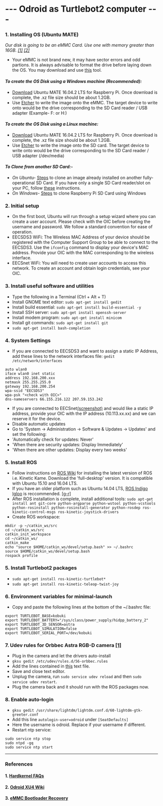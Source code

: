 # --- Odroid as Turtlebot2 computer ---

### 1. Installing OS (Ubuntu MATE)
 *Our disk is going to be an eMMC Card. Use one with memory greater than 16GB. [[1]](https://ubuntu-mate.org/raspberry-pi/) [[2]](https://www.youtube.com/watch?v=m5QXsKSwt-c)*
 - Your eMMC is not brand new, it may have sector errors and odd partions. It is always advisable to format the drive before laying down the OS. You may download and use [this](https://www.sdcard.org/downloads/formatter_4/) tool. 
 
#### *To create the OS Disk using a Windows machine (Recommended):*
 - [Download](https://ubuntu-mate.org/raspberry-pi/ubuntu-mate-16.04.2-desktop-armhf-raspberry-pi.img.xz) Ubuntu MATE 16.04.2 LTS for Raspberry Pi. Once download is complete, the .xz file size should be about 1.2GB.
 - Use [Etcher](https://github.com/resin-io/etcher/releases/download/v1.3.1/Etcher-Setup-1.3.1-x64.exe) to write the image onto the eMMC. The target device to write onto would be the drive corresponding to the SD Card reader / USB adapter (Example- F: or H:)
 
#### *To create the OS Disk using a Linux machine:*
 - [Download](https://ubuntu-mate.org/raspberry-pi/ubuntu-mate-16.04.2-desktop-armhf-raspberry-pi.img.xz) Ubuntu MATE 16.04.2 LTS for Raspberry Pi. Once download is complete, the .xz file size should be about 1.2GB.
 - Use [Etcher](https://github.com/resin-io/etcher/releases/download/v1.3.1/etcher-1.3.1-linux-x86_64.zip) to write the image onto the SD card. The target device to write onto would be the drive corresponding to the SD Card reader / USB adapter (/dev/media)
 
#### *To Clone from another SD Card:*- 
- *On Ubuntu-* [Steps](http://askubuntu.com/questions/227924/sd-card-cloning-using-the-dd-command) to clone an image already installed on another fully-operational SD Card. If you have only a single SD Card reader/slot on your PC, follow [these](http://askubuntu.com/questions/753977/cloning-an-sd-card-to-another-in-ubuntu-using-a-single-sd-card-reader) instructions.
- *On Windows-* [Steps](https://computers.tutsplus.com/articles/how-to-clone-your-raspberry-pi-sd-cards-with-windows--mac-59294) to clone Raspberry Pi SD Card using Windows

### 2. Initial setup 
- On the first boot, Ubuntu will run through a setup wizard where you can create a user account. Please check with the OIC before creating the username and password. We follow a standard convention for ease of operation.
- EECSDS3 WiFi: The Wireless MAC Address of your device should be registered with the Computer Support Group to be able to connect to the EECSDS3. Use the `ifconfig` command to display your device's MAC address. Provide your OIC with the MAC corresponding to the wireless interface.
- EECSnet WiFi: You will need to create user accounts to access this network. To create an account and obtain login credentials, see your OIC.

### 3. Install useful software and utilities
- Type the following in a Terminal (Ctrl + Alt + T)
 - Install GNOME text editor: `sudo apt-get install gedit`
 - Install build essential: `sudo apt-get install build-essential -y`
 - Install SSH server: `sudo apt-get install openssh-server`
 - Install modem program: `sudo apt-get install minicom`
 - Install git commands: `sudo apt-get install git`
 - `sudo apt-get install bash-completion`
 
### 4. System Settings
- If you are connected to EECSDS3 and want to assign a static IP Address, add these lines to the network interfaces file: `gedit /etc/network/interfaces`
 ```
 auto wlan0
 iface wlan0 inet static
 address 192.168.200.xxx
 netmask 255.255.255.0
 gateway 192.168.200.254
 wpa-ssid "EECSDS3"
 wpa-psk "<check with OIC>"
 dns-nameservers 66.155.216.122 207.59.153.242
```
- If you are connected to EECSnet[(screenshot)](https://github.com/westpoint-robotics/usma_embedded_computer/blob/master/UbuntuEECSNetWirelessConfiguration.jpg) and would like a static IP address, provide your OIC with the IP address (10.113.xx.xx) and we can reserve it for the device.
- Disable automatic updates
 - Go to 'System -> Administration -> Software & Updates -> Updates' and set the following:
 - 'Automatically check for updates: Never'
 - 'When there are security updates: Display Immediately'
 - 'When there are other updates: Display every two weeks'
 
### 5. Install ROS
- Follow instructions on [ROS Wiki](http://wiki.ros.org/kinetic/Installation/Ubuntu) for installing the latest version of ROS i.e. Kinetic Kame. Download the 'full-desktop' version. It is compatible with Ubuntu 15.10 and 16.04 LTS. 
- If you have an older platform such as Ubuntu 14.04 LTS, [ROS Indigo Igloo](http://wiki.ros.org/indigo) is reccommended. [[g-r]](http://www.german-robot.com/2016/05/26/raspberry-pi-sd-card-image/)
- After ROS installation is complete, install additional tools: `sudo apt-get install ant git-core python-argparse python-wstool python-vcstools python-rosinstall python-rosinstall-generator python-rosdep ros-kinetic-control-msgs ros-kinetic-joystick-drivers`
- Create ROS workspace:
```
mkdir -p ~/catkin_ws/src
cd ~/catkin_ws/src
catkin_init_workspace
cd ~/catkin_ws/
catkin_make
echo "source $HOME/catkin_ws/devel/setup.bash" >> ~/.bashrc
source $HOME/catkin_ws/devel/setup.bash
rospack profile
```
### 5. Install Turtlebot2 packages
- `sudo apt-get install ros-kinetic-turtlebot*`
- `sudo apt-get install ros-kinetic-teleop-twist-joy`

### 6. Environment variables for minimal-launch
- Copy and paste the following lines at the bottom of the ~/.bashrc file:
```
export TURTLEBOT_BASE=kobuki
export TURTLEBOT_BATTERY="/sys/class/power_supply/hidpp_battery_2"
export TURTLEBOT_3D_SENSOR=astra
export TURTLEBOT_SIMULATION=false
export TURTLEBOT_SERIAL_PORT=/dev/kobuki
```

### 7. Udev rules for Orbbec Astra RGB-D camera [[1]](http://wiki.ros.org/astra_camera)
- Plug in the camera and let the drivers auto-install
- `gksu gedit /etc/udev/rules.d/56-orbbec.rules`
- Add the lines contained in [this](https://github.com/westpoint-robotics/os-setup/blob/master/orbbec_camera_udev.txt) text file.
- Save and close text editor.
- Unplug the camera, run `sudo service udev reload` and then `sudo service udev restart`.
- Plug the camera back and it should run with the ROS packages now.

### 8. Enable auto-login
- `gksu gedit /usr/share/lightdm/lightdm.conf.d/60-lightdm-gtk-greeter.conf`
- Add this line `autologin-user=odroid` under `[SeatDefaults]`
- Here the username is odroid. Replace if your username if different.
- Restart ntp service:
```
sudo service ntp stop
sudo ntpd -gq
sudo service ntp start
```

--------------------------------------------
### References
#### 1. [Hardkernel FAQs](http://www.hardkernel.com/main/products/prdt_info.php?g_code=G143452239825&tab_idx=3)
#### 2. [Odroid XU4 Wiki](https://wiki.odroid.com/odroid-xu4/odroid-xu4)
#### 3. [eMMC Bootloader Recovery](https://wiki.odroid.com/accessory/emmc/recovery_xu4)
